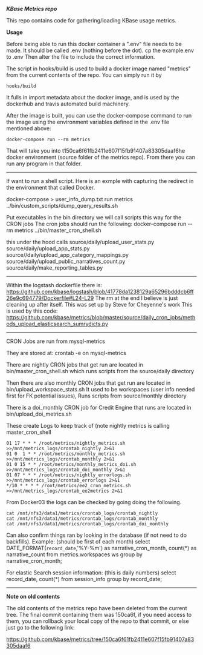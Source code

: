 ***KBase Metrics repo***

This repo contains code for gathering/loading KBase usage metrics.

**Usage**

Before being able to run this docker container
a ".env" file needs to be made. It should be called .env (nothing before the dot).
cp the example.env to .env
Then alter the file to include the correct information.

The script in hooks/build is used to build a docker image named "metrics" from the current contents of the repo. You can simply run it by
~~~
hooks/build
~~~
It fulls in import metadata about the docker image, and is used by the dockerhub and travis automated build machinery.

After the image is built, you can use the docker-compose command to run the image using the environment variables defined in the .env file mentioned above:

~~~
docker-compose run --rm metrics
~~~

That will take you into t150ca6f61fb2411e607f15fb91407a83305daaf6he docker environment (source folder of the metrics repo).
From there you can run any program in that folder.


------------------

If want to run a shell script. Here is an exmple with capturing the redirect in the environment that called Docker.

docker-compose > user_info_dump.txt run metrics ../bin/custom_scripts/dump_query_results.sh

Put executables in the bin directory we will call scripts this way for the CRON jobs
The cron jobs should run the following:
docker-compose run --rm metrics ../bin/master_cron_shell.sh

this under the hood calls
source/daily/upload_user_stats.py
source/daily/upload_app_stats.py
source//daily/upload_app_category_mappings.py
source/daily/upload_public_narratives_count.py
source/daily/make_reporting_tables.py


-------------------
Within the logstash dockerfile there is:
https://github.com/kbase/logstash/blob/41778da1238129a65296bdddcb6ff26e9c694779/Dockerfile#L24-L29
The rm at the end I believe is just cleaning up after itself. This was set up by Steve for Cheyenne's work
This is used by this code:
https://github.com/kbase/metrics/blob/master/source/daily_cron_jobs/methods_upload_elasticsearch_sumrydicts.py



-------------------

CRON Jobs are run from mysql-metrics

They are stored at: crontab -e on mysql-metrics

There are nightly CRON jobs that get run are located in bin/master_cron_shell.sh
which runs scripts from the source/daily directory

Then there are also monthly CRON jobs that get run are located in bin/upload_workspace_stats.sh
It used to be workspaces (user info needed first for FK potential issues),
Runs scripts from source/monthly directory

There is a doi_monthly CRON job for Credit Engine that runs are located in bin/upload_doi_metrics.sh

These create Logs to keep track of (note nightly metrics is calling master_cron_shell
```
01 17 * * * /root/metrics/nightly_metrics.sh >>/mnt/metrics_logs/crontab_nightly 2>&1
01 0  1 * * /root/metrics/monthly_metrics.sh >>/mnt/metrics_logs/crontab_monthly 2>&1
01 0 15 * * /root/metrics/monthly_metrics_doi.sh >>/mnt/metrics_logs/crontab_doi_monthly 2>&1
01 07 * * * /root/metrics/nightly_errorlogs.sh >>/mnt/metrics_logs/crontab_errorlogs 2>&1
*/10 * * * * /root/metrics/ee2_cron_metrics.sh >>/mnt/metrics_logs/crontab_ee2metrics 2>&1
```

From Docker03 the logs can be checked by going doing the following.
```
cat /mnt/nfs3/data1/metrics/crontab_logs/crontab_nightly
cat /mnt/nfs3/data1/metrics/crontab_logs/crontab_monthly
cat /mnt/nfs3/data1/metrics/crontab_logs/crontab_doi_monthly
```

Can also confirm things ran by looking in the database (if not need to do backfills).
Example: (should be first of each month)
select DATE_FORMAT(`record_date`,'%Y-%m') as narrative_cron_month, count(*) as narrative_count from metrics.workspaces ws group by narrative_cron_month;

For elastic Search session information: (this is daily numbers)
select record_date, count(*) from session_info group by record_date;


--------------------
**Note on old contents**

The old contents of the metrics repo have been deleted from the current tree. The final commit containing
them was 150ca6f, if you need access to them, you can rollback your local copy of the repo to that commit,
or else just go to the following link:
   
   https://github.com/kbase/metrics/tree/150ca6f61fb2411e607f15fb91407a83305daaf6
